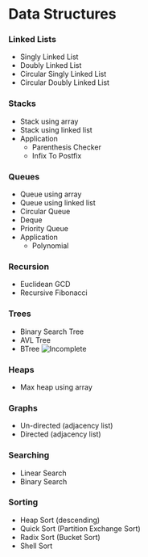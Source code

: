 # Data Structures


### Linked Lists

*   Singly Linked List
*   Doubly Linked List
*   Circular Singly Linked List
*   Circular Doubly Linked List


### Stacks

*   Stack using array
*   Stack using linked list
*   Application
    - Parenthesis Checker
    - Infix To Postfix


### Queues

*   Queue using array
*   Queue using linked list
*   Circular Queue
*   Deque
*   Priority Queue
*   Application
    *   Polynomial


### Recursion

*   Euclidean GCD
*   Recursive Fibonacci


### Trees

*   Binary Search Tree
*   AVL Tree
*   BTree ![Incomplete](https://img.shields.io/badge/status-incomplete-red)


### Heaps

*   Max heap using array


### Graphs

*   Un-directed (adjacency list)
*   Directed (adjacency list)

### Searching

- Linear Search
- Binary Search

### Sorting

- Heap Sort (descending)
- Quick Sort (Partition Exchange Sort)
- Radix Sort (Bucket Sort)
- Shell Sort